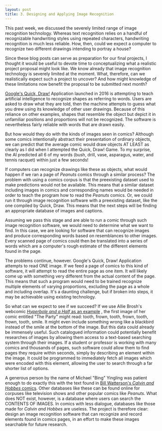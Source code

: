 ```yaml
---
layout: post
title: 3. Designing and Applying Image Recognition
---
```


This past week, we discussed the severely limited range of image recognition technology. Whereas text recognition relies on a handful of recognizable handwriting styles using repeated characters, handwriting recognition is much less reliable. How, then, could we expect a computer to recognize two different drawings intending to portray a house? 

Since these blog posts can serve as preparation for our final projects, I thought it would be useful to devote time to conceptualizing what a realistic project proposal might look like. We know already that image recognition technology is severely limited at the moment. What, therefore, can we realistically expect such a project to uncover? And how might knowledge of these limitations now benefit the proposal to be submitted next month?

[Google's Quick, Draw!](quickdraw.withgoogle.com) Application launched in 2016 is attempting to teach artificial intelligence to recognize shapes as referring to words. Users are asked to draw what they are told, then the machine attempts to guess what you drew using its knowledge of other user drawings. Because of this reliance on other examples, shapes that resemble the object but depict it in unfamiliar positions and proportions will not be recognized. The software is nevertheless fairly reliable with words that are drawn easily. 

But how would they do with the kinds of images seen in comics? Although some comics intentionally abstract their presentation of ordinary objects, we can predict that the average comic would draw objects AT LEAST as clearly as I did when I attempted the Quick, Draw! Game. To my surprise, the AI predicted all 6 of my words (bush, drill, vase, asparagus, water, and tennis racquet) within just a few seconds!

If computers can recognize drawings like these as objects, what would happen if we ran a page of *Peanuts* comics through a similar process? The problem with using a comics corpus is that the preexisting dataset used to make predictions would not be available. This means that a similar dataset including images in comics and corresponding names would be needed in order to teach the program how to read the *Peanuts* comics. Or, we could run it through image recognition software with a preexisting dataset, like the one compiled by Quick, Draw. This means that the next steps will be finding an appropriate database of images and captions.

Assuming we pass this stage and are able to run a comic through such image recognition software, we would need to determine what we want to find. In this case, we are looking for software that can recognize images and produce corresponding words based on resemblances to other images. Every scanned page of comics could then be translated into a series of words which are a computer's rough estimate of the different elements found in the page.

The problems continue, however. Google's Quick, Draw! Application attempts to read ONE image. If we feed a page of comics to this kind of software, it will attempt to read the entire page as one item. It will likely come up with something very different from the actual content of the page. This means that such a program would need to be trained recognize multiple elements of varying proportions, excluding the page as a whole and including overlap. It's a daunting challenge, but if broken into steps, it may be achievable using existing technology.

So what can we expect to see if we succeed? If we use Allie Brosh's webcomic [*Hyperbole and a Half* as an example](hyperboleandahalf.blogspot.com/2010/09/party)
, the first image of her comic entitled "The Party" might read: tooth, frown, tooth, frown, tooth, frown, tooth, smile. It might even include something wrong like a blackbird instead of the smile at the bottom of the image. But this data could already be immensely useful. Such catalogued information could potentially benefit researches of images by allowing them access to a text-based searching system through their images. If a student or professor is working with many comics and thousands of pages, such software could allow them to find pages they require within seconds, simply by describing an element within the image. It could be programmed to immediately fetch all images which were encoded with this element, allowing the user to search through a far shorter list of options.

A generous person by the name of Michael "Bing" Yingling was patient enough to do exactly this with the text found in [Bill Watterson's *Calvin and Hobbes* comics](michaelyingling.com). Other databases like these can be found online for corpuses like television shows and other popular comics like *Peanuts*. What does NOT exist, however, is a database where users can search the CONTENTS OF IMAGES. In comics with less dialogue, databases like those made for *Calvin and Hobbes* are useless. The project is therefore clear: design an image recognition software that can recognize and record elements found in comics pages, in an effort to make these images searchable for future research.
